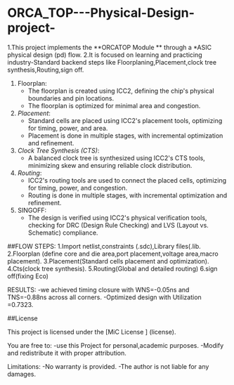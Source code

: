 # ORCA_TOP---Physical-Design-project-

1.This project implements the **ORCATOP Module ** through a *ASIC physical design (pd) flow.
2.It is focused on learning and practicing industry-Standard backend steps like Floorplaning,Placement,clock tree synthesis,Routing,sign off.


1. Floorplan:
    - The floorplan is created using ICC2, defining the chip's physical boundaries and pin locations.
    - The floorplan is optimized for minimal area and congestion.
2. *Placement*:
    - Standard cells are placed using ICC2's placement tools, optimizing for timing, power, and area.
    - Placement is done in multiple stages, with incremental optimization and refinement.
3. *Clock Tree Synthesis (CTS)*:
    - A balanced clock tree is synthesized using ICC2's CTS tools, minimizing skew and ensuring reliable clock distribution.
4. *Routing*:
    - ICC2's routing tools are used to connect the placed cells, optimizing for timing, power, and congestion.
    - Routing is done in multiple stages, with incremental optimization and refinement.
5. SINGOFF:
    - The design is verified using ICC2's physical verification tools, checking for DRC (Design Rule Checking) and LVS (Layout vs. Schematic) compliance.




##FLOW STEPS:
1.Import netlist,constraints (.sdc),Library files(.lib.
2.Floorplan (define core and die area,port placement,voltage area,macro placement).
3.Placement(Standard cells placement and optimization).
4.Cts(clock tree synthesis).
5.Routing(Global and detailed routing)
6.sign off(fixing Eco)





RESULTS:
-we achieved timing closure with WNS=-0.05ns and TNS=-0.88ns across all corners. 
-Optimized design with Utilization =0.7323.



##License

This project is licensed under the [MiC License ] (license).

You are free to:
-use this Project for personal,academic purposes. 
-Modify and redistribute it with proper attribution. 

Limitations:
-No warranty is provided. 
-The author is not liable for any damages.
